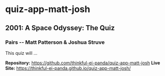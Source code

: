 # quiz-app-matt-josh

## 2001: A Space Odyssey: The Quiz

### Pairs -- Matt Patterson & Joshua Struve

This quiz will ...

**Repository:** <https://github.com/thinkful-ei-panda/quiz-app-matt-josh>
**Live Site:** <https://thinkful-ei-panda.github.io/quiz-app-matt-josh/>
